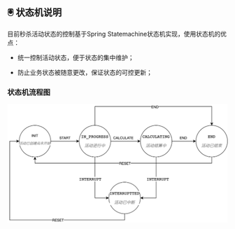## 🖲️ 状态机说明

目前秒杀活动状态的控制基于Spring
Statemachine状态机实现，使用状态机的优点：

-   统一控制活动状态，便于状态的集中维护；

-   防止业务状态被随意更改，保证状态的可控更新；

### 状态机流程图

![image](../shortcut/状态机.png)
